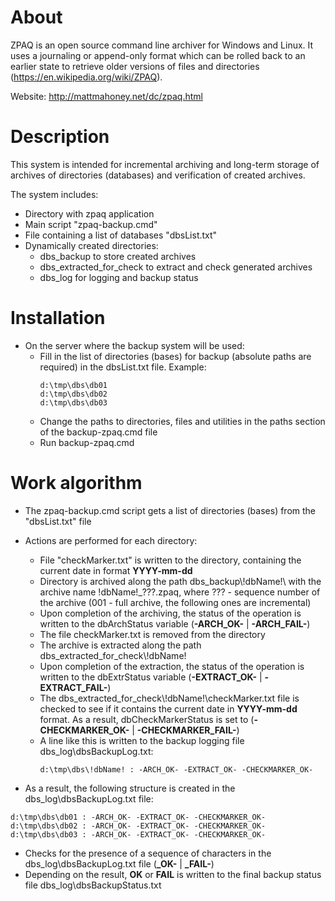 # About
ZPAQ is an open source command line archiver for Windows and Linux. It uses a journaling or append-only format which can be rolled back to an earlier state to retrieve older versions of files and directories (https://en.wikipedia.org/wiki/ZPAQ).

Website: http://mattmahoney.net/dc/zpaq.html

# Description
This system is intended for incremental archiving and long-term storage of archives of directories (databases) and verification of created archives.

The system includes:
- Directory with zpaq application
- Main script "zpaq-backup.cmd"
- File containing a list of databases "dbsList.txt"
- Dynamically created directories:
  - dbs_backup to store created archives
  - dbs_extracted_for_check to extract and check generated archives
  - dbs_log for logging and backup status

# Installation
- On the server where the backup system will be used:
  - Fill in the list of directories (bases) for backup (absolute paths are required) in the dbsList.txt file. Example:
    ```
    d:\tmp\dbs\db01
    d:\tmp\dbs\db02
    d:\tmp\dbs\db03
    ```
  - Change the paths to directories, files and utilities in the paths section of the backup-zpaq.cmd file
  - Run backup-zpaq.cmd

# Work algorithm
- The zpaq-backup.cmd script gets a list of directories (bases) from the "dbsList.txt" file
- Actions are performed for each directory:
  - File "checkMarker.txt" is written to the directory, containing the current date in format **YYYY-mm-dd**
  - Directory is archived along the path dbs_backup\\!dbName!\ with the archive name !dbName!_???.zpaq, where ??? - sequence number of the archive (001 - full archive, the following ones are incremental)
  - Upon completion of the archiving, the status of the operation is written to the dbArchStatus variable (**-ARCH_OK-** | **-ARCH_FAIL-**)
  - The file checkMarker.txt is removed from the directory
  - The archive is extracted along the path dbs_extracted_for_check\\!dbName!
  - Upon completion of the extraction, the status of the operation is written to the dbExtrStatus variable (**-EXTRACT_OK-** | **-EXTRACT_FAIL-**)
  - The dbs_extracted_for_check\\!dbName!\checkMarker.txt file is checked to see if it contains the current date in **YYYY-mm-dd** format. As a result, dbCheckMarkerStatus is set to (**-CHECKMARKER_OK-** | **-CHECKMARKER_FAIL-**)
  - A line like this is written to the backup logging file dbs_log\dbsBackupLog.txt:
    ```
    d:\tmp\dbs\!dbName! : -ARCH_OK- -EXTRACT_OK- -CHECKMARKER_OK-
    ```

- As a result, the following structure is created in the dbs_log\dbsBackupLog.txt file:
```
d:\tmp\dbs\db01 : -ARCH_OK- -EXTRACT_OK- -CHECKMARKER_OK-
d:\tmp\dbs\db02 : -ARCH_OK- -EXTRACT_OK- -CHECKMARKER_OK-
d:\tmp\dbs\db03 : -ARCH_OK- -EXTRACT_OK- -CHECKMARKER_OK-
```

- Checks for the presence of a sequence of characters in the dbs_log\dbsBackupLog.txt file (**_OK-** | **_FAIL-**)
- Depending on the result, **OK** or **FAIL** is written to the final backup status file dbs_log\dbsBackupStatus.txt
